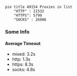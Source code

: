 
```mermaid
pie title 49154 Proxies in list
    "HTTP" : 21532
    "HTTPS": 5799
    "SOCKS" : 26986
```

### Some Info
#### Average Timeout

- mixed: 3.2s
- http: 1.3s
- https: 8.3s
- socks: 4.8s